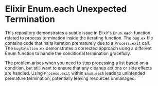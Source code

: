 # Elixir Enum.each Unexpected Termination

This repository demonstrates a subtle issue in Elixir's `Enum.each` function related to process termination inside the iterating function.  The `bug.ex` file contains code that halts iteration prematurely due to a `Process.exit` call.  The `bugSolution.ex` demonstrates a corrected approach using a different Enum function to handle the conditional termination gracefully.

The problem arises when you need to stop processing a list based on a condition, but still want to ensure that any cleanup actions or side effects are handled. Using `Process.exit` within `Enum.each` leads to unintended premature termination, potentially leaving resources unmanaged.